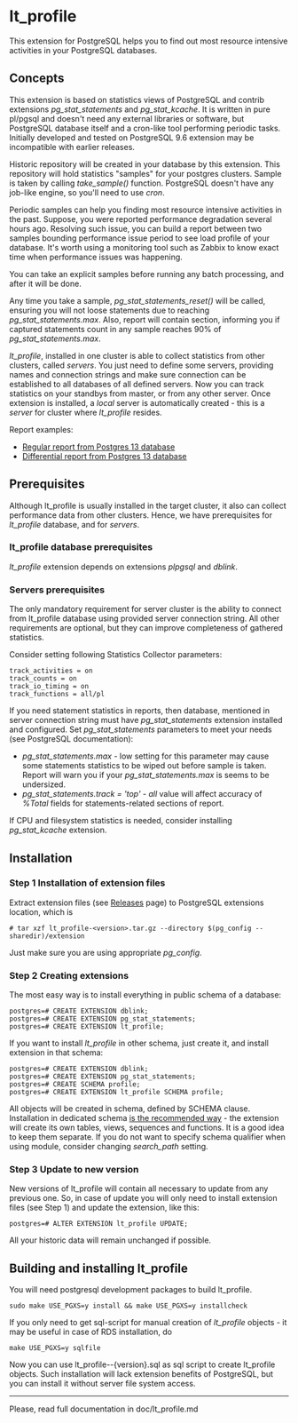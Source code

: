 # lt_profile
This extension for PostgreSQL helps you to find out most resource intensive activities in your PostgreSQL databases.
## Concepts
This extension is based on statistics views of PostgreSQL and contrib extensions *pg_stat_statements* and *pg_stat_kcache*. It is written in pure pl/pgsql and doesn't need any external libraries or software, but PostgreSQL database itself and a cron-like tool performing periodic tasks. Initially developed and tested on PostgreSQL 9.6 extension may be incompatible with earlier releases.

Historic repository will be created in your database by this extension. This repository will hold statistics "samples" for your postgres clusters. Sample is taken by calling _take_sample()_ function. PostgreSQL doesn't have any job-like engine, so you'll need to use *cron*.

Periodic samples can help you finding most resource intensive activities in the past. Suppose, you were reported performance degradation several hours ago. Resolving such issue, you can build a report between two samples bounding performance issue period to see load profile of your database. It's worth using a monitoring tool such as Zabbix to know exact time when performance issues was happening.

You can take an explicit samples before running any batch processing, and after it will be done.

Any time you take a sample, _pg_stat_statements_reset()_ will be called, ensuring you will not loose statements due to reaching *pg_stat_statements.max*. Also, report will contain section, informing you if captured statements count in any sample reaches 90% of _pg_stat_statements.max_.

*lt_profile*, installed in one cluster is able to collect statistics from other clusters, called *servers*. You just need to define some servers, providing names and connection strings and make sure connection can be established to all databases of all defined servers. Now you can track statistics on your standbys from master, or from any other server. Once extension is installed, a *local* server is automatically created - this is a *server* for cluster where *lt_profile* resides.

Report examples:
* [Regular report from Postgres 13 database](https://zubkov-andrei.github.io/lt_profile/report_examples/pg13.html)
* [Differential report from Postgres 13 database](https://zubkov-andrei.github.io/lt_profile/report_examples/pg13_diff.html)

## Prerequisites

Although lt_profile is usually installed in the target cluster, it also can collect performance data from other clusters. Hence, we have prerequisites for *lt_profile* database, and for *servers*.

### lt_profile database prerequisites

_lt_profile_ extension depends on extensions _plpgsql_ and _dblink_.

### Servers prerequisites

The only mandatory requirement for server cluster is the ability to connect from lt_profile database using provided server connection string. All other requirements are optional, but they can improve completeness of gathered statistics.

Consider setting following Statistics Collector parameters:

```
track_activities = on
track_counts = on
track_io_timing = on
track_functions = all/pl
```

If you need statement statistics in reports, then database, mentioned in server connection string must have _pg_stat_statements_ extension installed and configured. Set *pg_stat_statements* parameters to meet your needs (see PostgreSQL documentation):

* _pg_stat_statements.max_ - low setting for this parameter may cause some statements statistics to be wiped out before sample is taken. Report will warn you if your _pg_stat_statements.max_ is seems to be undersized.
* _pg_stat_statements.track = 'top'_ - _all_ value will affect accuracy of _%Total_ fields for statements-related sections of report.

If CPU and filesystem statistics is needed, consider installing *pg_stat_kcache* extension.

## Installation

### Step 1 Installation of extension files

Extract extension files (see [Releases](https://github.com/zubkov-andrei/lt_profile/releases) page) to PostgreSQL extensions location, which is

```
# tar xzf lt_profile-<version>.tar.gz --directory $(pg_config --sharedir)/extension
```

Just make sure you are using appropriate *pg_config*.

### Step 2 Creating extensions

The most easy way is to install everything in public schema of a database:

```
postgres=# CREATE EXTENSION dblink;
postgres=# CREATE EXTENSION pg_stat_statements;
postgres=# CREATE EXTENSION lt_profile;
```

If you want to install *lt_profile* in other schema, just create it, and install extension in that schema:

```
postgres=# CREATE EXTENSION dblink;
postgres=# CREATE EXTENSION pg_stat_statements;
postgres=# CREATE SCHEMA profile;
postgres=# CREATE EXTENSION lt_profile SCHEMA profile;
```

All objects will be created in schema, defined by SCHEMA clause. Installation in dedicated schema <u>is the recommended way</u> - the extension will create its own tables, views, sequences and functions. It is a good idea to keep them separate. If you do not want to specify schema qualifier when using module, consider changing _search_path_ setting.

### Step 3 Update to new version

New versions of lt_profile will contain all necessary to update from any previous one. So, in case of update you will only need to install extension files (see Step 1) and update the extension, like this:

```
postgres=# ALTER EXTENSION lt_profile UPDATE;
```

All your historic data will remain unchanged if possible.

## Building and installing lt_profile

You will need postgresql development packages to build lt_profile.

```
sudo make USE_PGXS=y install && make USE_PGXS=y installcheck
```

If you only need to get sql-script for manual creation of *lt_profile* objects - it may be useful in case of RDS installation, do

```
make USE_PGXS=y sqlfile
```

Now you can use lt_profile--{version}.sql as sql script to create lt_profile objects. Such installation will lack extension benefits of PostgreSQL, but you can install it without server file system access.

------

Please, read full documentation in doc/lt_profile.md
